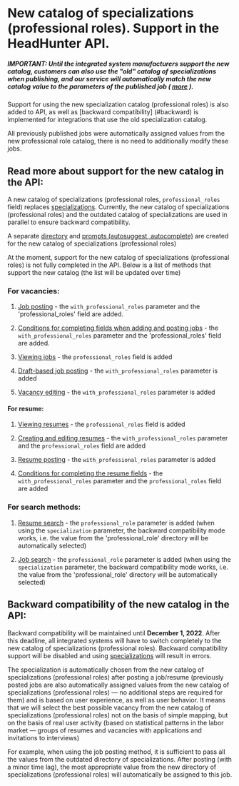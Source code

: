 # New catalog of specializations (professional roles). Support in the HeadHunter API.

##### IMPORTANT: Until the integrated system manufacturers support the new catalog, customers can also use the "old" catalog of specializations when publishing, and our service will automatically match the new catalog value to the parameters of the published job ( [more](#backward) ).

Support for using the new specialization catalog (professional roles) is also added to API, as well as [backward compatibility] (#backward) is implemented for integrations that use the old specialization catalog.

All previously published jobs were automatically assigned values from the new professional role catalog, there is no need to additionally modify these jobs.

## Read more about support for the new catalog in the API:

A new catalog of specializations (professional roles, `professional_roles` field) replaces [specializations](specializations.md). Currently, the new catalog of specializations (professional roles) and the outdated catalog of specializations are used in parallel to ensure backward compatibility.

A separate [directory](https://api.hh.ru/openapi/en/redoc#tag/Public-directories/operation/get-professional-roles-dictionary) and [prompts (autosuggest, autocomplete)](https://api.hh.ru/openapi/en/redoc#tag/Suggestions/operation/get-professional-roles-suggests) are created for the new catalog of specializations (professional roles)

At the moment, support for the new catalog of specializations (professional roles) is not fully completed in the API. Below is a list of methods that support the new catalog (the list will be updated over time)

### For vacancies:


1. [Job posting](employer_vacancies.md#creation) - the `with_professional_roles` parameter and the 'professional_roles' field are added.

2. [Conditions for completing fields when adding and posting jobs](https://api.hh.ru/openapi/en/redoc#tag/Vacancy-management/operation/get-vacancy-conditions) - the `with_professional_roles` parameter and the 'professional_roles' field are added.

3. [Viewing jobs](vacancies.md#item) - the `professional_roles` field is added

4. [Draft-based job posting](https://api.hh.ru/openapi/en/redoc#tag/Vacancy-draft/operation/publish-vacancy-from-draft) - the `with_professional_roles` parameter is added

5. [Vacancy editing](https://github.com/hhru/api/blob/master/docs_eng/employer_vacancies.md#edit) - the `with_professional_roles` parameter is added

#### For resume:

1. [Viewing resumes](resumes.md#item) - the `professional_roles` field is added

2. [Creating and editing resumes](resumes.md#create_edit) - the `with_professional_roles` parameter and the `professional_roles` field are added

3. [Resume posting](resumes.md#publish) - the `with_professional_roles` parameter is added

4. [Conditions for completing the resume fields](resumes.md#conditions) - the `with_professional_roles` parameter and the `professional_roles` field are added

### For search methods:

1. [Resume search](resumes_search.md) - the `professional_role` parameter is added (when using the `specialization` parameter, the backward compatibility mode works, i.e. the value from the 'professional_role' directory will be automatically selected)

2. [Job search](vacancies_search_arguments.md) - the `professional_role` parameter is added (when using the `specialization` parameter, the backward compatibility mode works, i.e. the value from the 'professional_role' directory will be automatically selected)

<a name="backward"></a>
## Backward compatibility of the new catalog in the API:

Backward compatibility will be maintained until **December 1, 2022**. After this deadline, all integrated systems will have to switch completely to the new catalog of specializations (professional roles). Backward compatibility support will be disabled and using [specializations](specializations.md) will result in errors.

The specialization is automatically chosen from the new catalog of specializations (professional roles) after posting a job/resume (previously posted jobs are also automatically assigned values from the new catalog of specializations (professional roles) — no additional steps are required for them) and is based on user experience, as well as user behavior. It means that we will select the best possible vacancy from the new catalog of specializations (professional roles) not on the basis of simple mapping, but on the basis of real user activity (based on statistical patterns in the labor market — groups of resumes and vacancies with applications and invitations to interviews)

For example, when using the job posting method, it is sufficient to pass all the values from the outdated directory of specializations. After posting (with a minor time lag), the most appropriate value from the new directory of specializations (professional roles) will automatically be assigned to this job.
